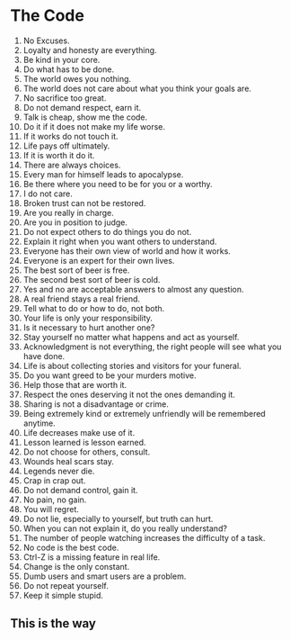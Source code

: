 # The Code

1. No Excuses.
1. Loyalty and honesty are everything.
1. Be kind in your core.
1. Do what has to be done.
1. The world owes you nothing.
1. The world does not care about what you think your goals are.
1. No sacrifice too great.
1. Do not demand respect, earn it.
1. Talk is cheap, show me the code.
1. Do it if it does not make my life worse.
1. If it works do not touch it.
1. Life pays off ultimately.
1. If it is worth it do it.
1. There are always choices.
1. Every man for himself leads to apocalypse.
1. Be there where you need to be for you or a worthy.
1. I do not care.
1. Broken trust can not be restored.
1. Are you really in charge.
1. Are you in position to judge.
1. Do not expect others to do things you do not.
1. Explain it right when you want others to understand.
1. Everyone has their own view of world and how it works.
1. Everyone is an expert for their own lives.
1. The best sort of beer is free.
1. The second best sort of beer is cold.
1. Yes and no are acceptable answers to almost any question.
1. A real friend stays a real friend.
1. Tell what to do or how to do, not both.
1. Your life is only your responsibility.
1. Is it necessary to hurt another one?
1. Stay yourself no matter what happens and act as yourself.
1. Acknowledgment is not everything, the right people will see what you have done.
1. Life is about collecting stories and visitors for your funeral.
1. Do you want greed to be your murders motive.
1. Help those that are worth it.
1. Respect the ones deserving it not the ones demanding it.
1. Sharing is not a disadvantage or crime.
1. Being extremely kind or extremely unfriendly will be remembered anytime.
1. Life decreases make use of it.
1. Lesson learned is lesson earned.
1. Do not choose for others, consult.
1. Wounds heal scars stay.
1. Legends never die.
1. Crap in crap out.
1. Do not demand control, gain it.
1. No pain, no gain.
1. You will regret.
1. Do not lie, especially to yourself, but truth can hurt.
1. When you can not explain it, do you really understand?
1. The number of people watching increases the difficulty of a task.
1. No code is the best code.
1. Ctrl-Z is a missing feature in real life.
1. Change is the only constant.
1. Dumb users and smart users are a problem.
1. Do not repeat yourself.
1. Keep it simple stupid.

## This is the way
